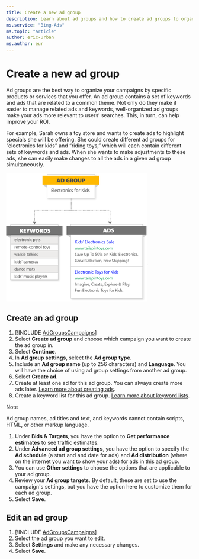 ```yaml
---
title: Create a new ad group
description: Learn about ad groups and how to create ad groups to organize your campaigns by specific products or services that you offer.
ms.service: "Bing-Ads"
ms.topic: "article"
author: eric-urban
ms.author: eur
---
```


# Create a new ad group

Ad groups are the best way to organize your campaigns by specific products or services that you offer. An ad group contains a set of keywords and ads that are related to a common theme. Not only do they make it easier to manage related ads and keywords, well-organized ad groups make your ads more relevant to users’ searches. This, in turn, can help improve your ROI.

For example, Sarah owns a toy store and wants to create ads to highlight specials she will be offering. She could create different ad groups for “electronics for kids” and “riding toys,” which will each contain different sets of keywords and ads.  When she wants to make adjustments to these ads, she can easily make changes to all the ads in a given ad group simultaneously.

![Ad group structure](../images/BA_Conc_NewAdv_AdGroupsKws.png)
## Create an ad group
1. [!INCLUDE [AdGroupsCampaigns](./includes/AdGroupsCampaigns.md)]
1. Select **Create ad group** and choose which campaign you want to create the ad group in.
1. Select **Continue**.
1. In **Ad group settings**, select the **Ad group type**.
1. Include an **Ad group name** (up to 256 characters) and **Language**. You will have the choice of using ad group settings from another ad group.
1. Select **Create ad**.
1. Create at least one ad for this ad group. You can always create more ads later. [Learn more about creating ads](./hlp_BA_PROC_CreateEXTA.md).
1. Create a keyword list for this ad group. [Learn more about keyword lists](./hlp_BA_CONC_NewAd_BuildCampaign_Keywords.md).
> [!NOTE]
> Ad group names, ad titles and text, and keywords cannot contain scripts, HTML, or other markup language.

1. Under **Bids &amp; Targets**, you have the option to **Get performance estimates** to see traffic estimates.
1. Under **Advanced ad group settings**, you have the option to specify the **Ad schedule** (a start and and date for ads) and **Ad distribution** (where on the internet you want to show your ads) for ads in this ad group.
1. You can use **Other settings** to choose the options that are applicable to your ad group.
1. Review your **Ad group targets**. By default, these are set to use the campaign's settings, but you have the option here to customize them for each ad group.
1. Select **Save**.

## Edit an ad group
1. [!INCLUDE [AdGroupsCampaigns](./includes/AdGroupsCampaigns.md)]
1. Select the ad group you want to edit.
1. Select **Settings** and make any necessary changes.
1. Select **Save**.


